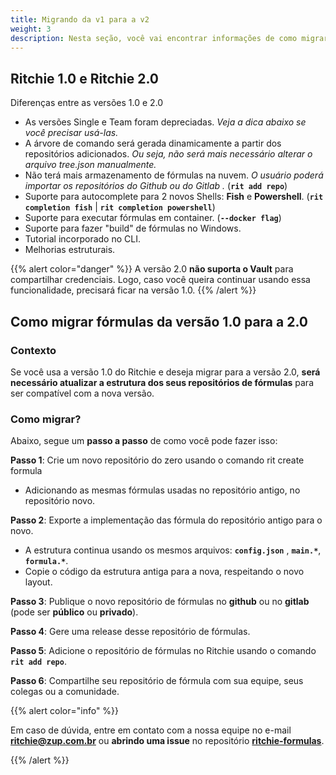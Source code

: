 ```yaml
---
title: Migrando da v1 para a v2
weight: 3
description: Nesta seção, você vai encontrar informações de como migrar de versão no Ritchie. 
---
```


## **Ritchie 1.0 e Ritchie 2.0**

Diferenças entre as versões 1.0 e 2.0

* As versões Single e Team foram depreciadas. _Veja a dica abaixo se você precisar usá-las._
* A árvore de comando será gerada dinamicamente a partir dos repositórios adicionados. _Ou seja, não será mais necessário alterar o arquivo tree.json manualmente._
* Não terá mais armazenamento de fórmulas na nuvem. _O usuário poderá importar os repositórios do Github ou do Gitlab ._ (**`rit add repo`**) 
* Suporte para autocomplete para 2 novos Shells: **Fish** e **Powershell**. (**`rit completion fish`** | **`rit completion powershell`**)
* Suporte para executar fórmulas em container. (**`--docker flag`**)
* Suporte para fazer "build" de fórmulas no Windows.
* Tutorial incorporado no CLI.
* Melhorias estruturais.

{{% alert color="danger" %}}
A versão 2.0 **não suporta o Vault** para compartilhar credenciais. Logo, caso você queira continuar usando essa funcionalidade, precisará ficar na versão 1.0.
{{% /alert %}}

## **Como migrar fórmulas da versão 1.0 para a 2.0**

### **Contexto**

Se você usa a versão 1.0 do Ritchie e deseja migrar para a versão 2.0, **será necessário atualizar a estrutura dos seus repositórios de fórmulas** para ser compatível com a nova versão.

### **Como migrar?**

Abaixo, segue um **passo a passo** de como você pode fazer isso:

**Passo 1**: Crie um novo repositório do zero usando o comando rit create formula

* Adicionando as mesmas fórmulas usadas no repositório antigo, no repositório novo.

**Passo 2**: Exporte a implementação das fórmula do repositório antigo para o novo.

* A estrutura continua usando os mesmos arquivos: **`config.json`** , **`main.*`**, **`formula.*`**.
* Copie o código da estrutura antiga para a nova, respeitando o novo layout.

**Passo 3**: Publique o novo repositório de fórmulas no **github** ou no **gitlab** (pode ser **público** ou **privado**).

**Passo 4**: Gere uma release desse repositório de fórmulas.

**Passo 5**: Adicione o repositório de fórmulas no Ritchie usando o comando **`rit add repo`**.

**Passo 6**: Compartilhe seu repositório de fórmula com sua equipe, seus colegas ou a comunidade.

{{% alert color="info" %}}

Em caso de dúvida, entre em contato com a nossa equipe no e-mail **ritchie@zup.com.br** ou **abrindo uma issue** no repositório [**ritchie-formulas**](https://github.com/ZupIT/ritchie-formulas).

{{% /alert %}}
